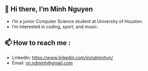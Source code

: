 ## 👋 Hi there, I’m Minh Nguyen
- I’m a junior Computer Science student at University of Houston.
- I’m interested in coding, sport, and music.
## 📫 How to reach me :
- LinkedIn: https://www.linkedin.com/in/ndminhvn/
- Email: vn.ndminh@gmail.com

<!---
ndminhvn/ndminhvn is a ✨ special ✨ repository because its `README.md` (this file) appears on your GitHub profile.
You can click the Preview link to take a look at your changes.
--->
